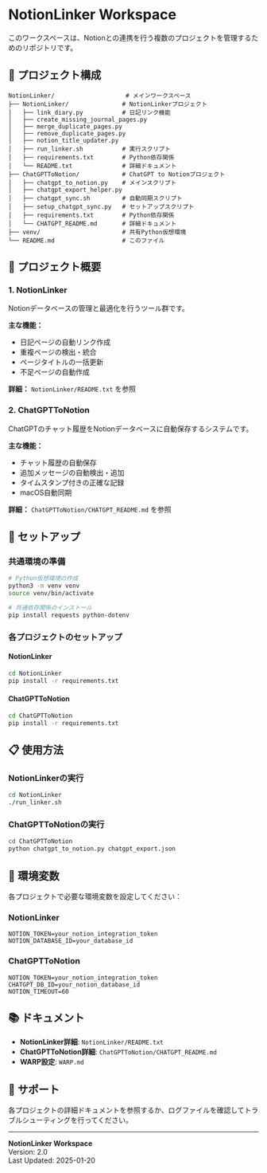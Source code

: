 # NotionLinker Workspace

このワークスペースは、Notionとの連携を行う複数のプロジェクトを管理するためのリポジトリです。

## 📁 プロジェクト構成

```
NotionLinker/                    # メインワークスペース
├── NotionLinker/               # NotionLinkerプロジェクト
│   ├── link_diary.py           # 日記リンク機能
│   ├── create_missing_journal_pages.py
│   ├── merge_duplicate_pages.py
│   ├── remove_duplicate_pages.py
│   ├── notion_title_updater.py
│   ├── run_linker.sh           # 実行スクリプト
│   ├── requirements.txt        # Python依存関係
│   └── README.txt              # 詳細ドキュメント
├── ChatGPTToNotion/            # ChatGPT to Notionプロジェクト
│   ├── chatgpt_to_notion.py    # メインスクリプト
│   ├── chatgpt_export_helper.py
│   ├── chatgpt_sync.sh         # 自動同期スクリプト
│   ├── setup_chatgpt_sync.py   # セットアップスクリプト
│   ├── requirements.txt        # Python依存関係
│   └── CHATGPT_README.md       # 詳細ドキュメント
├── venv/                       # 共有Python仮想環境
└── README.md                   # このファイル
```

## 🚀 プロジェクト概要

### 1. NotionLinker
Notionデータベースの管理と最適化を行うツール群です。

**主な機能：**
- 日記ページの自動リンク作成
- 重複ページの検出・統合
- ページタイトルの一括更新
- 不足ページの自動作成

**詳細：** `NotionLinker/README.txt` を参照

### 2. ChatGPTToNotion
ChatGPTのチャット履歴をNotionデータベースに自動保存するシステムです。

**主な機能：**
- チャット履歴の自動保存
- 追加メッセージの自動検出・追加
- タイムスタンプ付きの正確な記録
- macOS自動同期

**詳細：** `ChatGPTToNotion/CHATGPT_README.md` を参照

## 🔧 セットアップ

### 共通環境の準備
```bash
# Python仮想環境の作成
python3 -m venv venv
source venv/bin/activate

# 共通依存関係のインストール
pip install requests python-dotenv
```

### 各プロジェクトのセットアップ

#### NotionLinker
```bash
cd NotionLinker
pip install -r requirements.txt
```

#### ChatGPTToNotion
```bash
cd ChatGPTToNotion
pip install -r requirements.txt
```

## 📋 使用方法

### NotionLinkerの実行
```bash
cd NotionLinker
./run_linker.sh
```

### ChatGPTToNotionの実行
```bash
cd ChatGPTToNotion
python chatgpt_to_notion.py chatgpt_export.json
```

## 🔑 環境変数

各プロジェクトで必要な環境変数を設定してください：

### NotionLinker
```env
NOTION_TOKEN=your_notion_integration_token
NOTION_DATABASE_ID=your_database_id
```

### ChatGPTToNotion
```env
NOTION_TOKEN=your_notion_integration_token
CHATGPT_DB_ID=your_notion_database_id
NOTION_TIMEOUT=60
```

## 📚 ドキュメント

- **NotionLinker詳細**: `NotionLinker/README.txt`
- **ChatGPTToNotion詳細**: `ChatGPTToNotion/CHATGPT_README.md`
- **WARP設定**: `WARP.md`

## 🤝 サポート

各プロジェクトの詳細ドキュメントを参照するか、ログファイルを確認してトラブルシューティングを行ってください。

---

**NotionLinker Workspace**  
Version: 2.0  
Last Updated: 2025-01-20

